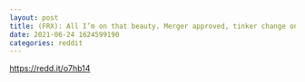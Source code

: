 ```yaml
--- 
layout: post 
title: (FRX): All I’m on that beauty. Merger approved, tinker change on June 28 
date: 2021-06-24 1624599190 
categories: reddit 
--- 
```

https://redd.it/o7hb14